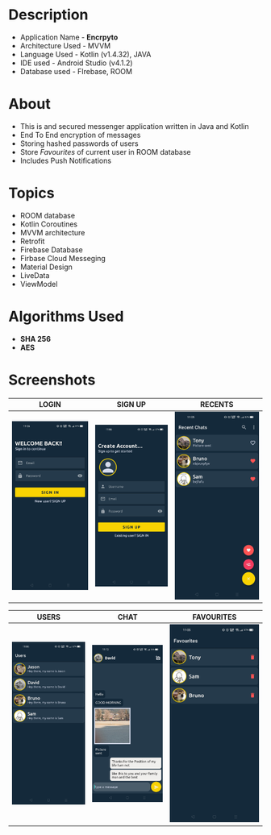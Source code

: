 # Description 

- Application Name - **Encrpyto**
- Architecture Used - MVVM
- Language Used - Kotlin (v1.4.32), JAVA
- IDE used - Android Studio (v4.1.2)  
- Database used - FIrebase, ROOM

# About
 - This is and secured messenger application written in Java and Kotlin
 - End To End encryption of messages 
 - Storing hashed passwords of users
 - Store *Favourites* of current user in ROOM database
 - Includes Push Notifications

# Topics

- ROOM database
- Kotlin Coroutines
- MVVM architecture
- Retrofit
- Firebase Database
- Firbase Cloud Messeging
- Material Design
- LiveData
- ViewModel

# Algorithms Used 

- **SHA 256**
- **AES**

# Screenshots

 | LOGIN | SIGN UP | RECENTS |
 --------------|------------|-------------|
 | ![](Images/img1.jpg) | ![](Images/img4.jpg)  | ![](Images/img6.jpg) |
 
 | USERS | CHAT | FAVOURITES |
 --------------|------------|-------------|
 | ![](Images/img3.jpg) | ![](Images/img5.jpg)  | ![](Images/img2.jpg) |


